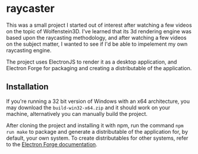 # raycaster

This was a small project I started out of interest after watching a few videos on the topic of Wolfenstein3D. I've learned that its 3d rendering engine was based upon the raycasting methodology, and after watching a few videos on the subject matter, I wanted to see if I'd be able to impelement my own raycasting engine. 

The project uses ElectronJS to render it as a desktop application, and Electron Forge for packaging and creating a distributable of the application. 

## Installation ##

If you're running a 32 bit version of Windows with an x64 architecture, you may download the `build-win32-x64.zip` and it should work on your machine, alternatively you can manually build the project.

After cloning the project and installing it with npm, run the command `npm run make` to package and generate a distributable of the application for, by default, your own system. To create distributables for other systems, refer to the [Electron Forge documentation](https://www.electronforge.io/cli#make). 
